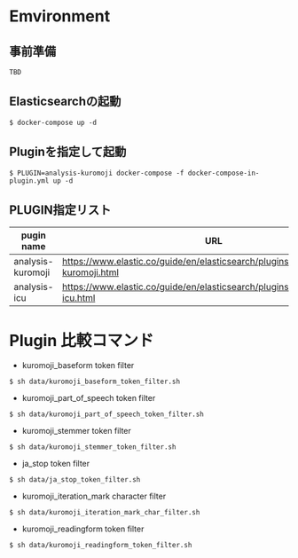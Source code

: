 # Emvironment

## 事前準備
```
TBD
```

## Elasticsearchの起動
```
$ docker-compose up -d
```

## Pluginを指定して起動
```
$ PLUGIN=analysis-kuromoji docker-compose -f docker-compose-in-plugin.yml up -d
```

## PLUGIN指定リスト
|pugin name|URL|
| --- | --- |
|analysis-kuromoji|https://www.elastic.co/guide/en/elasticsearch/plugins/current/analysis-kuromoji.html|
|analysis-icu|https://www.elastic.co/guide/en/elasticsearch/plugins/current/analysis-icu.html|

# Plugin 比較コマンド
- kuromoji_baseform token filter
```
$ sh data/kuromoji_baseform_token_filter.sh
```

- kuromoji_part_of_speech token filter
```
$ sh data/kuromoji_part_of_speech_token_filter.sh
```

- kuromoji_stemmer token filter
```
$ sh data/kuromoji_stemmer_token_filter.sh
```

- ja_stop token filter
```
$ sh data/ja_stop_token_filter.sh
```

- kuromoji_iteration_mark character filter
```
$ sh data/kuromoji_iteration_mark_char_filter.sh
```

- kuromoji_readingform token filter
```
$ sh data/kuromoji_readingform_token_filter.sh
```